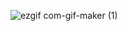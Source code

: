 ![ezgif com-gif-maker (1)](https://user-images.githubusercontent.com/61011204/160067506-dd0e4034-326c-468d-b60f-b88e0048b192.gif)

